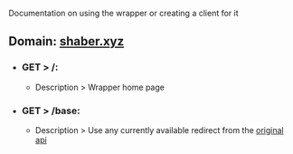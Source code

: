 Documentation on using the wrapper or creating a client for it

## Domain: [shaber.xyz](https://shaber.xyz/)

<ul class="home">
    <li><h3>GET > /:</h3>
        <ul>
             <li>Description > Wrapper home page</li>
        </ul>
    </li>
</ul>

<ul class="nestedList base">
    <li><h3>GET > /base:</h3>
        <ul>
             <li>Description > Use any currently available redirect from the <a href="http://spore.com/comm/samples">original api</a></li>
        </ul>
    </li>
</ul>
